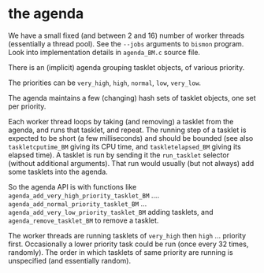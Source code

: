 # the agenda

We have a small fixed (and between 2 and 16) number of worker threads
(essentially a thread pool). See the `--jobs` arguments to `bismon`
program. Look into implementation details in `agenda_BM.c` source
file.

There is an (implicit) agenda grouping tasklet objects, of various priority.

The priorities can be `very_high`, `high`, `normal`, `low`, `very_low`.

The agenda maintains a few (changing) hash sets of tasklet objects, one set per priority.

Each worker thread loops by taking (and removing) a tasklet from the
agenda, and runs that tasklet, and repeat. The running step of a
tasklet is expected to be short (a few milliseconds) and should be
bounded (see also `taskletcputime_BM` giving its CPU time, and
`taskletelapsed_BM` giving its elapsed time). A tasklet is run by
sending it the `run_tasklet` selector (without additional
arguments). That run would usually (but not always) add some tasklets
into the agenda.

So the agenda API is with functions like
`agenda_add_very_high_priority_tasklet_BM`
.... `agenda_add_normal_priority_tasklet_BM`
... `agenda_add_very_low_priority_tasklet_BM` adding tasklets, and
`agenda_remove_tasklet_BM` to remove a tasklet.

The worker threads are running tasklets of `very_high` then `high`
... priority first. Occasionally a lower priority task could be run
(once every 32 times, randomly). The order in which tasklets of same
priority are running is unspecified (and essentially random).